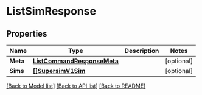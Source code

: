 # ListSimResponse

## Properties
Name | Type | Description | Notes
------------ | ------------- | ------------- | -------------
**Meta** | [**ListCommandResponseMeta**](ListCommandResponse_meta.md) |  |[optional] 
**Sims** | [**[]SupersimV1Sim**](supersim.v1.sim.md) |  |[optional] 

[[Back to Model list]](../README.md#documentation-for-models) [[Back to API list]](../README.md#documentation-for-api-endpoints) [[Back to README]](../README.md)


